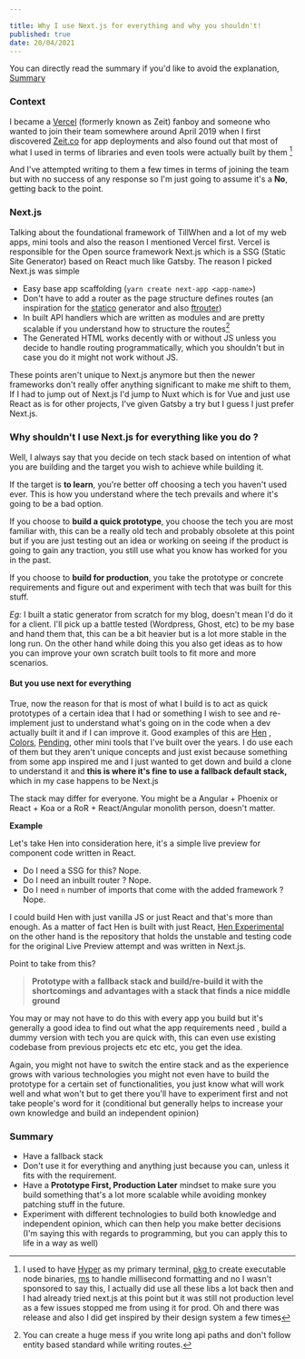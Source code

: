 ```yaml
---

title: Why I use Next.js for everything and why you shouldn't!
published: true
date: 20/04/2021
---
```


You can directly read the summary if you'd like to avoid the explanation, [Summary](#summary)

### Context

I became a [Vercel](https://vercel.com) (formerly known as Zeit) fanboy and someone who wanted to join their team somewhere around April 2019 when I first discovered [Zeit.co](https://zeit.co) for app deployments and also found out that most of what I used in terms of libraries and even tools were actually built by them [^1]

[^1]: I used to have [Hyper](https://hyper.is) as my primary terminal, [pkg ](https://github.com/vercel/pkg) to create executable node binaries, [ms](https://www.npmjs.com/package/ms) to handle millisecond formatting and no I wasn't sponsored to say this, I actually did use all these libs a lot back then and I had already tried next.js at this point but it was still not production level as a few issues stopped me from using it for prod. Oh and there was release and also I did get inspired by their design system a few times

And I've attempted writing to them a few times in terms of joining the team but with no success of any response so I'm just going to assume it's a **No**, getting back to the point.

### Next.js

Talking about the foundational framework of TillWhen and a lot of my web apps, mini tools and also the reason I mentioned Vercel first. Vercel is responsible for the Open source framework Next.js which is a SSG (Static Site Generator) based on React much like Gatsby. The reason I picked Next.js was simple

- Easy base app scaffolding (`yarn create next-app <app-name>`)
- Don't have to add a router as the page structure defines routes (an inspiration for the [statico](https://github.com/barelyhuman/statico) generator and also [ftrouter](https://github.com/barelyhuman/ftrouter))
- In built API handlers which are written as modules and are pretty scalable if you understand how to structure the routes[^2]
- The Generated HTML works decently with or without JS unless you decide to handle routing programmatically, which you shouldn't but in case you do it might not work without JS.

[^2]: You can create a huge mess if you write long api paths and don't follow entity based standard while writing routes.

These points aren't unique to Next.js anymore but then the newer frameworks don't really offer anything significant to make me shift to them, If I had to jump out of Next.js I'd jump to Nuxt which is for Vue and just use React as is for other projects, I've given Gatsby a try but I guess I just prefer Next.js.

### Why shouldn't I use Next.js for everything like you do ?

Well, I always say that you decide on tech stack based on intention of what you are building and the target you wish to achieve while building it.

If the target is **to learn**, you're better off choosing a tech you haven't used ever. This is how you understand where the tech prevails and where it's going to be a bad option.

If you choose to **build a quick prototype**, you choose the tech you are most familiar with, this can be a really old tech and probably obsolete at this point but if you are just testing out an idea or working on seeing if the product is going to gain any traction, you still use what you know has worked for you in the past.

If you choose to **build for production**, you take the prototype or concrete requirements and figure out and experiment with tech that was built for this stuff.

_Eg:_ I built a static generator from scratch for my blog, doesn't mean I'd do it for a client. I'll pick up a battle tested (Wordpress, Ghost, etc) to be my base and hand them that, this can be a bit heavier but is a lot more stable in the long run. On the other hand while doing this you also get ideas as to how you can improve your own scratch built tools to fit more and more scenarios.

#### But you use next for everything

True, now the reason for that is most of what I build is to act as quick prototypes of a certain idea that I had or something I wish to see and re-implement just to understand what's going on in the code when a dev actually built it and if I can improve it. Good examples of this are [Hen](https://hen.reaper.im) , [Colors](https://colors.reaper.im), [Pending](pending.reaper.im), other mini tools that I've built over the years. I do use each of them but they aren't unique concepts and just exist because something from some app inspired me and I just wanted to get down and build a clone to understand it and **this is where it's fine to use a fallback default stack,** which in my case happens to be Next.js

The stack may differ for everyone. You might be a Angular + Phoenix or React + Koa or a RoR + React/Angular monolith person, doesn't matter.

**Example**

Let's take Hen into consideration here, it's a simple live preview for component code written in React.

- Do I need a SSG for this? Nope.
- Do I need an inbuilt router ? Nope.
- Do I need `n` number of imports that come with the added framework ? Nope.

I could build Hen with just vanilla JS or just React and that's more than enough. As a matter of fact Hen is built with just React, [Hen Experimental](https://github.com/barelyhuman/hen-experimental) on the other hand is the repository that holds the unstable and testing code for the original Live Preview attempt and was written in Next.js.

Point to take from this?

> **Prototype with a fallback stack and build/re-build it with the shortcomings and advantages with a stack that finds a nice middle ground**

You may or may not have to do this with every app you build but it's generally a good idea to find out what the app requirements need , build a dummy version with tech you are quick with, this can even use existing codebase from previous projects etc etc etc, you get the idea.

Again, you might not have to switch the entire stack and as the experience grows with various technologies you might not even have to build the prototype for a certain set of functionalities, you just know what will work well and what won't but to get there you'll have to experiment first and not take people's word for it (conditional but generally helps to increase your own knowledge and build an independent opinion)

### Summary

- Have a fallback stack
- Don't use it for everything and anything just because you can, unless it fits with the requirement.
- Have a **Prototype First, Production Later** mindset to make sure you build something that's a lot more scalable while avoiding monkey patching stuff in the future.
- Experiment with different technologies to build both knowledge and independent opinion, which can then help you make better decisions (I'm saying this with regards to programming, but you can apply this to life in a way as well)
